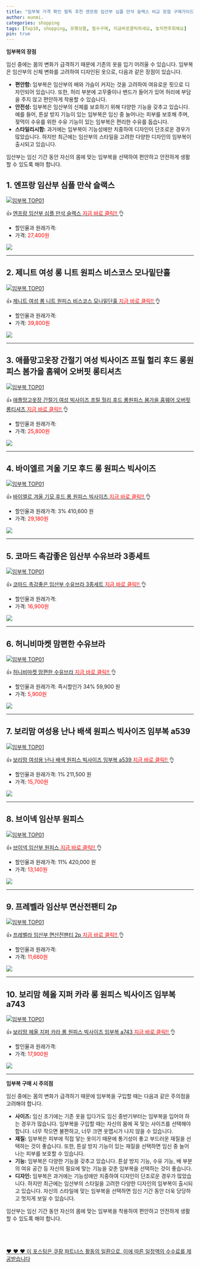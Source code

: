 ```yaml
---
title: "임부복 가격 확인 필독 추천 엔프랑 임산부 심플 만삭 슬랙스 비교 장점 구매가이드"
author: eunmi.
categories: shopping
tags: [Top10, shopping, 유행상품, 필수구매, 지금바로클릭하세요, 놓치면후회해요]
pin: true
---
```

**임부복의 장점**

임신 중에는 몸의 변화가 급격하기 때문에 기존의 옷을 입기 어려울 수 있습니다. 임부복은 임산부의 신체 변화를 고려하여 디자인된 옷으로, 다음과 같은 장점이 있습니다.

* **편안함:** 임부복은 임산부의 배와 가슴이 커지는 것을 고려하여 여유로운 핏으로 디자인되어 있습니다. 또한, 허리 부분에 고무줄이나 밴드가 들어가 있어 허리에 부담을 주지 않고 편안하게 착용할 수 있습니다.
* **안전성:** 임부복은 임산부의 신체를 보호하기 위해 다양한 기능을 갖추고 있습니다. 예를 들어, 튼살 방지 기능이 있는 임부복은 임신 중 늘어나는 피부를 보호해 주며, 젖먹이 수유를 위한 수유 기능이 있는 임부복은 편리한 수유를 돕습니다.
* **스타일리시함:** 과거에는 임부복이 기능성에만 치중하여 디자인이 단조로운 경우가 많았습니다. 하지만 최근에는 임산부의 스타일을 고려한 다양한 디자인의 임부복이 출시되고 있습니다.

임산부는 임신 기간 동안 자신의 몸에 맞는 임부복을 선택하여 편안하고 안전하게 생활할 수 있도록 해야 합니다.

   

## 1. 엔프랑 임산부 심플 만삭 슬랙스

[![임부복 TOP01](https://thumbnail10.coupangcdn.com/thumbnails/remote/230x230ex/image/retail/images/2022/07/12/18/7/182c4516-51f1-4f0d-95b0-48a717a4ab59.jpg)](https://link.coupang.com/re/AFFSDP?lptag=AF3617701&subid=GithubCoopas&pageKey=6639173599&traceid=V0-153&itemId=15169269624&vendorItemId=82390619015)


👍 [엔프랑 임산부 심플 만삭 슬랙스 <font color=red> 지금 바로 클릭!! </font> ](https://link.coupang.com/re/AFFSDP?lptag=AF3617701&subid=GithubCoopas&pageKey=6639173599&traceid=V0-153&itemId=15169269624&vendorItemId=82390619015) 👌 


- 할인율과 원래가격: 
- 가격: <span style='color:red'>27,400원</span>

[![](/discount_price.png)](https://link.coupang.com/re/AFFSDP?lptag=AF3617701&subid=GithubCoopas&pageKey=6639173599&traceid=V0-153&itemId=15169269624&vendorItemId=82390619015)

---


   

## 2. 제니트 여성 롱 니트 원피스 비스코스 모나밑단훌

[![임부복 TOP01](https://thumbnail9.coupangcdn.com/thumbnails/remote/230x230ex/image/vendor_inventory/614e/8e9706a2c2aa2b9fa4d6e2789736b839076e668d7cb5c7db2d6d8c960dff.jpg)](https://link.coupang.com/re/AFFSDP?lptag=AF3617701&subid=GithubCoopas&pageKey=5155418438&traceid=V0-153&itemId=7091282480&vendorItemId=79347170067)


👍 [제니트 여성 롱 니트 원피스 비스코스 모나밑단훌 <font color=red> 지금 바로 클릭!! </font> ](https://link.coupang.com/re/AFFSDP?lptag=AF3617701&subid=GithubCoopas&pageKey=5155418438&traceid=V0-153&itemId=7091282480&vendorItemId=79347170067) 👌 


- 할인율과 원래가격: 
- 가격: <span style='color:red'>39,800원</span>

[![](/discount_price.png)](https://link.coupang.com/re/AFFSDP?lptag=AF3617701&subid=GithubCoopas&pageKey=5155418438&traceid=V0-153&itemId=7091282480&vendorItemId=79347170067)

---


   

## 3. 애플망고옷장 간절기 여성 빅사이즈 프릴 헐리 후드 롱원피스 봄가을 홈웨어 오버핏 롱티셔츠

[![임부복 TOP01](https://thumbnail9.coupangcdn.com/thumbnails/remote/230x230ex/image/vendor_inventory/e444/4c0c1d23212308a7e260abb673033ac7619809c11c626d939ed92382e49f.jpg)](https://link.coupang.com/re/AFFSDP?lptag=AF3617701&subid=GithubCoopas&pageKey=6339989313&traceid=V0-153&itemId=13296427044&vendorItemId=80566584201)


👍 [애플망고옷장 간절기 여성 빅사이즈 프릴 헐리 후드 롱원피스 봄가을 홈웨어 오버핏 롱티셔츠 <font color=red> 지금 바로 클릭!! </font> ](https://link.coupang.com/re/AFFSDP?lptag=AF3617701&subid=GithubCoopas&pageKey=6339989313&traceid=V0-153&itemId=13296427044&vendorItemId=80566584201) 👌 


- 할인율과 원래가격: 
- 가격: <span style='color:red'>25,800원</span>

[![](/discount_price.png)](https://link.coupang.com/re/AFFSDP?lptag=AF3617701&subid=GithubCoopas&pageKey=6339989313&traceid=V0-153&itemId=13296427044&vendorItemId=80566584201)

---


   

## 4. 바이엘르 겨울 기모 후드 롱 원피스 빅사이즈

[![임부복 TOP01](https://thumbnail9.coupangcdn.com/thumbnails/remote/230x230ex/image/vendor_inventory/bd15/3ae347ef76a5de6dcceb53e276090c1fea0f1243fa84c297e34abefa488b.jpg)](https://link.coupang.com/re/AFFSDP?lptag=AF3617701&subid=GithubCoopas&pageKey=6924218095&traceid=V0-153&itemId=16732778157&vendorItemId=83914794431)


👍 [바이엘르 겨울 기모 후드 롱 원피스 빅사이즈 <font color=red> 지금 바로 클릭!! </font> ](https://link.coupang.com/re/AFFSDP?lptag=AF3617701&subid=GithubCoopas&pageKey=6924218095&traceid=V0-153&itemId=16732778157&vendorItemId=83914794431) 👌 


- 할인율과 원래가격: 3%  410,600   원
- 가격: <span style='color:red'>29,180원</span>

[![](/discount_price.png)](https://link.coupang.com/re/AFFSDP?lptag=AF3617701&subid=GithubCoopas&pageKey=6924218095&traceid=V0-153&itemId=16732778157&vendorItemId=83914794431)

---


   

## 5. 코마드 촉감좋은 임산부 수유브라 3종세트

[![임부복 TOP01](https://thumbnail8.coupangcdn.com/thumbnails/remote/230x230ex/image/vendor_inventory/f444/6bc8ff6a3331b14c062c8b79081d6dea4c581d10b85eace59ae3176708f7.jpg)](https://link.coupang.com/re/AFFSDP?lptag=AF3617701&subid=GithubCoopas&pageKey=7032495924&traceid=V0-153&itemId=17360432434&vendorItemId=84530398876)


👍 [코마드 촉감좋은 임산부 수유브라 3종세트 <font color=red> 지금 바로 클릭!! </font> ](https://link.coupang.com/re/AFFSDP?lptag=AF3617701&subid=GithubCoopas&pageKey=7032495924&traceid=V0-153&itemId=17360432434&vendorItemId=84530398876) 👌 


- 할인율과 원래가격: 
- 가격: <span style='color:red'>16,900원</span>

[![](/discount_price.png)](https://link.coupang.com/re/AFFSDP?lptag=AF3617701&subid=GithubCoopas&pageKey=7032495924&traceid=V0-153&itemId=17360432434&vendorItemId=84530398876)

---


   

## 6. 허니비마켓 맘편한 수유브라

[![임부복 TOP01](https://thumbnail10.coupangcdn.com/thumbnails/remote/230x230ex/image/retail/images/2022/04/26/14/4/efd5c428-751d-49f2-a6fd-61847964342d.jpg)](https://link.coupang.com/re/AFFSDP?lptag=AF3617701&subid=GithubCoopas&pageKey=6482860517&traceid=V0-153&itemId=14199214624&vendorItemId=81444789350)


👍 [허니비마켓 맘편한 수유브라 <font color=red> 지금 바로 클릭!! </font> ](https://link.coupang.com/re/AFFSDP?lptag=AF3617701&subid=GithubCoopas&pageKey=6482860517&traceid=V0-153&itemId=14199214624&vendorItemId=81444789350) 👌 


- 할인율과 원래가격: 즉시할인가 34%  59,900   원
- 가격: <span style='color:red'>5,900원</span>

[![](/discount_price.png)](https://link.coupang.com/re/AFFSDP?lptag=AF3617701&subid=GithubCoopas&pageKey=6482860517&traceid=V0-153&itemId=14199214624&vendorItemId=81444789350)

---


   

## 7. 보리맘 여성용 난나 배색 원피스 빅사이즈 임부복 a539

[![임부복 TOP01](https://thumbnail6.coupangcdn.com/thumbnails/remote/230x230ex/image/rs_quotation_api/bt5oujns/b154b4e11eef479d91fb6cf0569655a3.jpg)](https://link.coupang.com/re/AFFSDP?lptag=AF3617701&subid=GithubCoopas&pageKey=6293573556&traceid=V0-153&itemId=12976962177&vendorItemId=80240915973)


👍 [보리맘 여성용 난나 배색 원피스 빅사이즈 임부복 a539 <font color=red> 지금 바로 클릭!! </font> ](https://link.coupang.com/re/AFFSDP?lptag=AF3617701&subid=GithubCoopas&pageKey=6293573556&traceid=V0-153&itemId=12976962177&vendorItemId=80240915973) 👌 


- 할인율과 원래가격: 1%  211,500   원
- 가격: <span style='color:red'>15,700원</span>

[![](/discount_price.png)](https://link.coupang.com/re/AFFSDP?lptag=AF3617701&subid=GithubCoopas&pageKey=6293573556&traceid=V0-153&itemId=12976962177&vendorItemId=80240915973)

---


   

## 8. 브이넥 임산부 원피스

[![임부복 TOP01](https://thumbnail9.coupangcdn.com/thumbnails/remote/230x230ex/image/retail/images/2022/02/18/11/6/a4d2c414-d334-46f0-b032-686dcac04e1b.jpg)](https://link.coupang.com/re/AFFSDP?lptag=AF3617701&subid=GithubCoopas&pageKey=6348549960&traceid=V0-153&itemId=13348908615&vendorItemId=80604081425)


👍 [브이넥 임산부 원피스 <font color=red> 지금 바로 클릭!! </font> ](https://link.coupang.com/re/AFFSDP?lptag=AF3617701&subid=GithubCoopas&pageKey=6348549960&traceid=V0-153&itemId=13348908615&vendorItemId=80604081425) 👌 


- 할인율과 원래가격: 11%  420,000   원
- 가격: <span style='color:red'>13,140원</span>

[![](/discount_price.png)](https://link.coupang.com/re/AFFSDP?lptag=AF3617701&subid=GithubCoopas&pageKey=6348549960&traceid=V0-153&itemId=13348908615&vendorItemId=80604081425)

---


   

## 9. 프레벨라 임산부 면산전팬티 2p

[![임부복 TOP01](https://thumbnail8.coupangcdn.com/thumbnails/remote/230x230ex/image/product/image/vendoritem/2019/04/26/3712788329/52e3c380-8839-4cfb-904f-70436d5a3542.jpg)](https://link.coupang.com/re/AFFSDP?lptag=AF3617701&subid=GithubCoopas&pageKey=93521595&traceid=V0-153&itemId=289859151&vendorItemId=3712788329)


👍 [프레벨라 임산부 면산전팬티 2p <font color=red> 지금 바로 클릭!! </font> ](https://link.coupang.com/re/AFFSDP?lptag=AF3617701&subid=GithubCoopas&pageKey=93521595&traceid=V0-153&itemId=289859151&vendorItemId=3712788329) 👌 


- 할인율과 원래가격: 
- 가격: <span style='color:red'>11,660원</span>

[![](/discount_price.png)](https://link.coupang.com/re/AFFSDP?lptag=AF3617701&subid=GithubCoopas&pageKey=93521595&traceid=V0-153&itemId=289859151&vendorItemId=3712788329)

---


   

## 10. 보리맘 헤올 지퍼 카라 롱 원피스 빅사이즈 임부복 a743

[![임부복 TOP01](https://thumbnail9.coupangcdn.com/thumbnails/remote/230x230ex/image/rs_quotation_api/30l4fsmg/599d6051f8f74f56851a7b8e0c8b6106.jpg)](https://link.coupang.com/re/AFFSDP?lptag=AF3617701&subid=GithubCoopas&pageKey=7119492694&traceid=V0-153&itemId=17822152364&vendorItemId=84986038895)


👍 [보리맘 헤올 지퍼 카라 롱 원피스 빅사이즈 임부복 a743 <font color=red> 지금 바로 클릭!! </font> ](https://link.coupang.com/re/AFFSDP?lptag=AF3617701&subid=GithubCoopas&pageKey=7119492694&traceid=V0-153&itemId=17822152364&vendorItemId=84986038895) 👌 


- 할인율과 원래가격: 
- 가격: <span style='color:red'>17,900원</span>

[![](/discount_price.png)](https://link.coupang.com/re/AFFSDP?lptag=AF3617701&subid=GithubCoopas&pageKey=7119492694&traceid=V0-153&itemId=17822152364&vendorItemId=84986038895)

---
**임부복 구매 시 주의점**

임신 중에는 몸의 변화가 급격하기 때문에 임부복을 구입할 때는 다음과 같은 주의점을 고려해야 합니다.

* **사이즈:** 임신 초기에는 기존 옷을 입다가도 임신 중반기부터는 임부복을 입어야 하는 경우가 많습니다. 임부복을 구입할 때는 자신의 몸에 꼭 맞는 사이즈를 선택해야 합니다. 너무 작으면 불편하고, 너무 크면 옷맵시가 나지 않을 수 있습니다.
* **재질:** 임부복은 피부에 직접 닿는 옷이기 때문에 통기성이 좋고 부드러운 재질을 선택하는 것이 좋습니다. 또한, 튼살 방지 기능이 있는 재질을 선택하면 임신 중 늘어나는 피부를 보호할 수 있습니다.
* **기능:** 임부복은 다양한 기능을 갖추고 있습니다. 튼살 방지 기능, 수유 기능, 배 부분의 여유 공간 등 자신의 필요에 맞는 기능을 갖춘 임부복을 선택하는 것이 좋습니다.
* **디자인:** 임부복은 과거에는 기능성에만 치중하여 디자인이 단조로운 경우가 많았습니다. 하지만 최근에는 임산부의 스타일을 고려한 다양한 디자인의 임부복이 출시되고 있습니다. 자신의 스타일에 맞는 임부복을 선택하면 임신 기간 동안 더욱 당당하고 멋지게 보일 수 있습니다.

임산부는 임신 기간 동안 자신의 몸에 맞는 임부복을 착용하여 편안하고 안전하게 생활할 수 있도록 해야 합니다.<br><br><br><br><br> [ ❤ ❤ ❤ 이 포스팅은 쿠팡 파트너스 활동의 일환으로, 이에 따른 일정액의 수수료를 제공받습니다](https://link.coupang.com/a/bcEFyh)